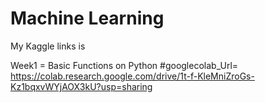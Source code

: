 # Machine Learning
<a name="https://www.kaggle.com/zzeteminayan">My Kaggle links is </a>


Week1 = Basic Functions on Python #googlecolab_Url= https://colab.research.google.com/drive/1t-f-KleMniZroGs-Kz1bqxvWYjAOX3kU?usp=sharing

